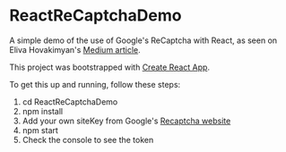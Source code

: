 # ReactReCaptchaDemo

A simple demo of the use of Google's ReCaptcha with React, as seen on Eliva Hovakimyan's [Medium article](https://medium.com/codeep-io/how-to-use-google-recaptcha-with-react-38a5cd535e0d).

This project was bootstrapped with [Create React App](https://github.com/facebook/create-react-app).

To get this up and running, follow these steps:

1) cd ReactReCaptchaDemo
2) npm install
3) Add your own siteKey from Google's [Recaptcha website](https://www.google.com/recaptcha/admin)
4) npm start
5) Check the console to see the token